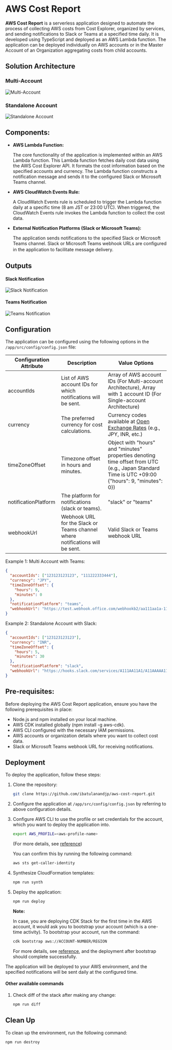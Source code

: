 # AWS Cost Report

**AWS Cost Report** is a serverless application designed to automate the process of collecting AWS costs from Cost Explorer, organized by services, and sending notifications to Slack or Teams at a specified time daily. It is developed using TypeScript and deployed as an AWS Lambda function. The application can be deployed individually on AWS accounts or in the Master Account of an Organization aggregating costs from child accounts.

## Solution Architecture

### Multi-Account
![Multi-Account](docs/assets/images/MultiAccountArchitecture.png)

### Standalone Account
![Standalone Account](docs/assets/images/SingleAccountArchitecture.png)


## Components:

- **AWS Lambda Function:**

  The core functionality of the application is implemented within an AWS Lambda function.
  This Lambda function fetches daily cost data using the AWS Cost Explorer API.
  It formats the cost information based on the specified accounts and currency.
  The Lambda function constructs a notification message and sends it to the configured Slack or Microsoft Teams channel.

- **AWS CloudWatch Events Rule:**

  A CloudWatch Events rule is scheduled to trigger the Lambda function daily at a specific time (8 am JST or 23:00 UTC).
  When triggered, the CloudWatch Events rule invokes the Lambda function to collect the cost data.

- **External Notification Platforms (Slack or Microsoft Teams):**

  The application sends notifications to the specified Slack or Microsoft Teams channel.
  Slack or Microsoft Teams webhook URLs are configured in the application to facilitate message delivery.
　　

## Outputs

#### Slack Notification
![Slack Notification](docs/assets/images/SlackNotification.png)

#### Teams Notification
![Teams Notification](docs/assets/images/TeamsNotification.png)

## Configuration

The application can be configured using the following options in the `/app/src/config/config.json` file:

| Configuration Attribute | Description                                                                  | Value Options                                                                                                                                   |
| ----------------------- | ---------------------------------------------------------------------------- | ----------------------------------------------------------------------------------------------------------------------------------------------- |
| accountIds              | List of AWS account IDs for which notifications will be sent.                | Array of AWS account IDs (For Multi-account Architecture),  Array with 1 account ID (For Single-account Architecture)                           |
| currency                | The preferred currency for cost calculations.                                | Currency codes available at [Open Exchange Rates](https://open.er-api.com/v6/latest/USD) (e.g., JPY, INR, etc.)                                                                          |
| timeZoneOffset          | Timezone offset in hours and minutes.                                        | Object with "hours" and "minutes" properties denoting time offset from UTC (e.g., Japan Standard Time is UTC +09:00 {"hours": 9, "minutes": 0}) |
| notificationPlatform    | The platform for notifications (slack or teams).                             | "slack" or "teams"                                                                                                                              |
| webhookUrl              | Webhook URL for the Slack or Teams channel where notifications will be sent. | Valid Slack or Teams webhook URL                                                                                                                |

Example 1: Multi Account with Teams:
```json
{
  "accountIds": ["123123123123", "111222333444"],
  "currency": "JPY",
  "timeZoneOffset": {
    "hours": 9,
    "minutes": 0
  },
  "notificationPlatform": "teams",
  "webhookUrl": "https://test.webhook.office.com/webhookb2/aa111aa1a-1111-1a11-11a1-11a1a1a1111@111a1a11-a1a1-1111-1111-11a1a1a11a11/IncomingWebhook/111111111111111111111111/a1a1a1-a1a1-1aa1-a1a1-11a111aa1111"
}
```

Example 2: Standalone Account with Slack:
```json
{
  "accountIds": ["123123123123"],
  "currency": "INR",
  "timeZoneOffset": {
    "hours": 5,
    "minutes": 30
  },
  "notificationPlatform": "slack",
  "webhookUrl": "https://hooks.slack.com/services/A111AA11A1/A11AAAAA111/aAaA1aaaaaa1aAaaaaAA1aA1"
}
```


## Pre-requisites:

Before deploying the AWS Cost Report application, ensure you have the following prerequisites in place:

- Node.js and npm installed on your local machine.
- AWS CDK installed globally (npm install -g aws-cdk).
- AWS CLI configured with the necessary IAM permissions.
- AWS accounts or organization details where you want to collect cost data.
- Slack or Microsoft Teams webhook URL for receiving notifications.


## Deployment

To deploy the application, follow these steps:

1. Clone the repository: 
   ```sh
   git clone https://github.com/ibatulanandjp/aws-cost-report.git
   ```

2. Configure the application at `/app/src/config/config.json` by referring to above configuration details.

3. Configure AWS CLI to use the profile or set credentials for the account, which you want to deploy the application into.
   ```sh
   export AWS_PROFILE=<aws-profile-name>
   ```

   (For more details, see [reference](https://docs.aws.amazon.com/cli/latest/userguide/cli-chap-configure.html))

   You can confirm this by running the following command:
   ```sh
   aws sts get-caller-identity
   ```
   
4. Synthesize CloudFormation templates:
   ```sh
   npm run synth
   ```

5. Deploy the application:
   ```sh
   npm run deploy
   ```

   **Note:** 
   
   In case, you are deploying CDK Stack for the first time in the AWS account, it would ask you to bootstrap your account (which is a one-time activity). 
   To bootstrap your account, run the command:
   ```sh
   cdk bootstrap aws://ACCOUNT-NUMBER/REGION
   ```

   For more details, see [reference](https://docs.aws.amazon.com/cdk/v2/guide/bootstrapping.html), and the deployment after bootstrap should complete successfully. 


The application will be deployed to your AWS environment, and the specified notifications will be sent daily at the configured time.

#### Other available commands
1. Check diff of the stack after making any change:
   ```sh
   npm run diff
   ``` 

## Clean Up

To clean up the environment, run the following command:
```sh
npm run destroy
```
